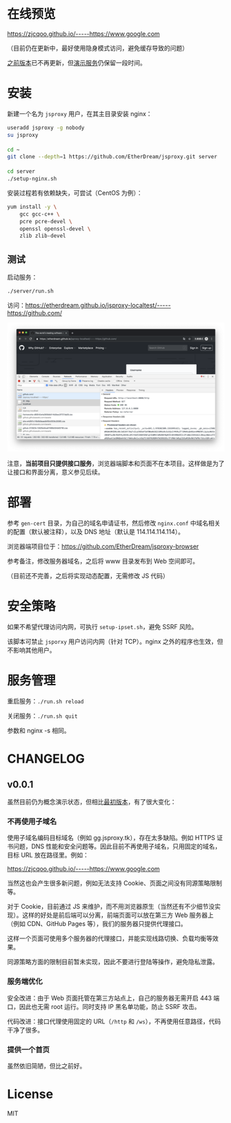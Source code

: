 # 在线预览

https://zjcqoo.github.io/-----https://www.google.com

（目前仍在更新中，最好使用隐身模式访问，避免缓存导致的问题）

[之前版本](https://github.com/EtherDream/jsproxy/tree/first-ver)已不再更新，但[演示服务](https://jsproxy.tk/)仍保留一段时间。


# 安装

新建一个名为 `jsproxy` 用户，在其主目录安装 nginx：

```bash
useradd jsproxy -g nobody
su jsproxy

cd ~
git clone --depth=1 https://github.com/EtherDream/jsproxy.git server

cd server
./setup-nginx.sh
```

安装过程若有依赖缺失，可尝试（CentOS 为例）：

```bash
yum install -y \
	gcc gcc-c++ \
	pcre pcre-devel \
	openssl openssl-devel \
	zlib zlib-devel
```

## 测试

启动服务：

```bash
./server/run.sh
```

访问：https://etherdream.github.io/jsproxy-localtest/-----https://github.com/

![](https://raw.githubusercontent.com/EtherDream/jsproxy-localtest/temp/preview.png)

注意，**当前项目只提供接口服务**，浏览器端脚本和页面不在本项目。这样做是为了让接口和界面分离，意义参见后续。


# 部署

参考 `gen-cert` 目录，为自己的域名申请证书，然后修改 `nginx.conf` 中域名相关的配置（默认被注释），以及 DNS 地址（默认是 114.114.114.114）。

浏览器端项目位于：https://github.com/EtherDream/jsproxy-browser

参考备注，修改服务器域名，之后将 www 目录发布到 Web 空间即可。

（目前还不完善，之后将实现动态配置，无需修改 JS 代码）


# 安全策略

如果不希望代理访问内网，可执行 `setup-ipset.sh`，避免 SSRF 风险。

该脚本可禁止 `jsporxy` 用户访问内网（针对 TCP）。nginx 之外的程序也生效，但不影响其他用户。


# 服务管理

重启服务：`./run.sh reload`

关闭服务：`./run.sh quit`

参数和 nginx -s 相同。


# CHANGELOG

## v0.0.1

虽然目前仍为概念演示状态，但相比[最初版本](https://github.com/EtherDream/jsproxy/tree/first-ver)，有了很大变化：

### 不再使用子域名

使用子域名编码目标域名（例如 gg.jsproxy.tk），存在太多缺陷。例如 HTTPS 证书问题，DNS 性能和安全问题等。因此目前不再使用子域名，只用固定的域名，目标 URL 放在路径里。例如：

https://zjcqoo.github.io/-----https://www.google.com

当然这也会产生很多新问题，例如无法支持 Cookie、页面之间没有同源策略限制等。

对于 Cookie，目前通过 JS 来维护，而不用浏览器原生（当然还有不少细节没实现）。这样的好处是前后端可以分离，前端页面可以放在第三方 Web 服务器上（例如 CDN、GitHub Pages 等），我们的服务器只提供代理接口。

这样一个页面可使用多个服务器的代理接口，并能实现线路切换、负载均衡等效果。

同源策略方面的限制目前暂未实现，因此不要进行登陆等操作，避免隐私泄露。


### 服务端优化

安全改进：由于 Web 页面托管在第三方站点上，自己的服务器无需开启 443 端口，因此也无需 root 运行。同时支持 IP 黑名单功能，防止 SSRF 攻击。

代码改进：接口代理使用固定的 URL（`/http` 和 `/ws`），不再使用任意路径，代码干净了很多。


### 提供一个首页

虽然依旧简陋，但比之前好。


# License

MIT